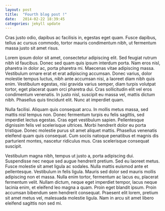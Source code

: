 ```yaml
---
layout: post
title:  "Fourth blog post !"
date:   2014-02-22 18:39:45
categories: jekyll update
---
```


Cras justo odio, dapibus ac facilisis in, egestas eget quam. Fusce dapibus, tellus ac cursus commodo, tortor mauris condimentum nibh, ut fermentum massa justo sit amet risus.

Lorem ipsum dolor sit amet, consectetur adipiscing elit. Sed feugiat rutrum nibh id faucibus. Donec sed quam quis ipsum interdum porta. Nam eros nisl, pharetra in dolor ac, porta pharetra mi. Maecenas vitae adipiscing massa. Vestibulum ornare erat et erat adipiscing accumsan. Donec varius, dolor molestie tempus luctus, nibh ante accumsan nisi, a laoreet diam nibh quis enim. Vestibulum egestas, nisi gravida varius semper, diam turpis volutpat tortor, eget placerat quam orci pharetra dui. Cras sollicitudin elit vel eros condimentum venenatis. In justo nisl, suscipit eu massa vel, mattis dictum nibh. Phasellus quis tincidunt elit. Nunc at imperdiet quam.

Nulla facilisi. Aliquam quis consequat arcu. In mollis metus massa, sed mattis nisl tempus non. Donec fermentum turpis eu felis sagittis, sed imperdiet lectus egestas. Cras eget vestibulum sapien. Pellentesque dignissim felis vel scelerisque ultrices. Morbi hendrerit dolor eu porta tristique. Donec molestie purus sit amet aliquet mattis. Phasellus venenatis eleifend quam quis consequat. Cum sociis natoque penatibus et magnis dis parturient montes, nascetur ridiculus mus. Cras scelerisque consequat suscipit.

Vestibulum magna nibh, tempus ut justo a, porta adipiscing dui. Suspendisse nec neque sed augue hendrerit pretium. Sed eu laoreet metus. Fusce molestie sit amet ligula ac sodales. Nulla mattis euismod ante et pellentesque. Vestibulum in felis ligula. Mauris sed dolor sed mauris mollis adipiscing non et massa. Nulla enim tortor, fermentum ac lacus eu, placerat fermentum velit. Nullam dictum, neque eget imperdiet tempor, lacus neque lacinia enim, et eleifend leo magna a quam. Proin eget blandit ipsum. Proin accumsan bibendum sem hendrerit consequat. Praesent elit lorem, pretium sit amet metus vel, malesuada molestie ligula. Nam in arcu sit amet libero eleifend sagittis non sed mi.